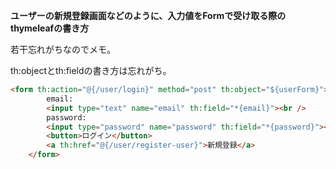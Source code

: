 **ユーザーの新規登録画面などのように、入力値をFormで受け取る際のthymeleafの書き方**

若干忘れがちなのでメモ。

th:objectとth:fieldの書き方は忘れがち。

```HTML
<form th:action="@{/user/login}" method="post" th:object="${userForm}">
		email:
		<input type="text" name="email" th:field="*{email}"><br />
		password:
		<input type="password" name="password" th:field="*{password}"><br />
		<button>ログイン</button>
		<a th:href="@{/user/register-user}">新規登録</a>
	</form>
```

